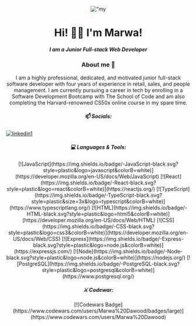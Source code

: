 <p align="center">
<img src=”https://user-images.githubusercontent.com/102393807/209582830-5b30fe27-bc0d-4d81-b3fc-18b79082ca3e.png" alt=”my banner”>

</p>



<h1 align="center">    Hi! 👋🏼   I'm Marwa!  </h1>
<h5 align="center" >   I am a Junior Full-stack Web Developer </h5>


<h3 align="center">  About me 🚀   </h3>

<p align="center" > I am a highly professional, dedicated, and motivated junior full-stack software developer with four years of experience in retail, sales, and people management. I am currently pursuing a career in tech by enrolling in a Software Development Bootcamp with The School of Code and am also completing the Harvard-renowned CS50x online course in my spare time. </p>




<h5 align="center"> 📫 Socials:  </h5>


[![linkedin1](https://github.com/shikhar1020jais1/Git-Social/blob/master/Icons/LinkedIn.png (LinkedIn))](https://www.linkedin.com/in/marwa-dawood)


<h5 align="center">  💻 Languages & Tools: </h5>

<p align="center">
[![JavaScript](https://img.shields.io/badge/-JavaScript-black.svg?style=plastic&logo=javascript&colorB=white)](https://developer.mozilla.org/en-US/docs/Web/JavaScript) [![React](https://img.shields.io/badge/-React-black.svg?style=plastic&logo=react&colorB=white)](https://reactjs.org/) [![TypeScript](https://img.shields.io/badge/-TypeScript-black.svg?style=plastic&size=3x&logo=typescript&colorB=white)](https://www.typescriptlang.org/) [![HTML](https://img.shields.io/badge/-HTML-black.svg?style=plastic&logo=html5&colorB=white)](https://developer.mozilla.org/en-US/docs/Web/HTML) [![CSS](https://img.shields.io/badge/-CSS-black.svg?style=plastic&logo=css3&colorB=white)](https://developer.mozilla.org/en-US/docs/Web/CSS) [![Express](https://img.shields.io/badge/-Express-black.svg?style=plastic&logo=node.js&colorB=white)](https://expressjs.com/) [![Node](https://img.shields.io/badge/-Node-black.svg?style=plastic&logo=node.js&colorB=white)](https://nodejs.org/) [![PostgreSQL](https://img.shields.io/badge/-PostgreSQL-black.svg?style=plastic&logo=postgresql&colorB=white)](https://www.postgresql.org/) </p>


<h5 align="center">  ⚔️ Codewar: </h5>

<p align="center">
[![Codewars Badge](https://www.codewars.com/users/Marwa%20Dawood/badges/large)](https://www.codewars.com/users/Marwa%20Dawood)  </p>








<!--
**MarwaDawood/MarwaDawood** is a ✨ _special_ ✨ repository because its `README.md` (this file) appears on your GitHub profile.

Here are some ideas to get you started:

- 🔭 I’m currently working on ...
- 🌱 I’m currently learning coding with the School of Code 
- 👯 I’m looking to collaborate on ...
- 🤔 I’m looking for help with ...
- 💬 Ask me about ...
- 📫 How to reach me: ...
- ⚡ Fun fact: ...
-->

